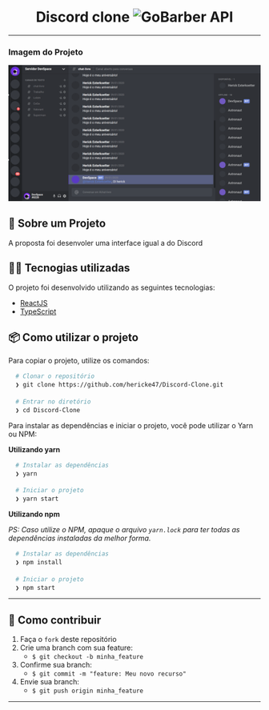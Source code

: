 <h1 align="center">
    Discord clone
    <img alt="GoBarber API" src="https://external-content.duckduckgo.com/iu/?u=https%3A%2F%2Fpmcvariety.files.wordpress.com%2F2018%2F05%2Fdiscord-logo.jpg%3Fw%3D700%26h%3D393%26crop%3D1&f=1&nofb=1" height="144px" width="280px"/>
    <br>
</h1>

---

### Imagem do Projeto 

<div>
  <img src="./.github/foto.png" />
</div>

## :rocket: Sobre um Projeto

A proposta foi desenvoler uma interface igual a do Discord

## 👨‍💻️ Tecnogias utilizadas

O projeto foi desenvolvido utilizando as seguintes tecnologias:

- [ReactJS](https://reactjs.org/)
- [TypeScript](https://www.typescriptlang.org/)

## 📦️ Como utilizar o projeto

Para copiar o projeto, utilize os comandos:

```bash
  # Clonar o repositório
  ❯ git clone https://github.com/hericke47/Discord-Clone.git

  # Entrar no diretório
  ❯ cd Discord-Clone
```
Para instalar as dependências e iniciar o projeto, você pode utilizar o Yarn ou NPM:

**Utilizando yarn**

```bash
  # Instalar as dependências
  ❯ yarn

  # Iniciar o projeto
  ❯ yarn start
```

**Utilizando npm**

*PS: Caso utilize o NPM, apaque o arquivo `yarn.lock` para ter todas as dependências instaladas da melhor forma.*

```bash
  # Instalar as dependências
  ❯ npm install

  # Iniciar o projeto
  ❯ npm start
```

---

## 🤔️ Como contribuir

1. Faça o `fork` deste repositório
2. Crie uma branch com sua feature:
   - `$ git checkout -b minha_feature`
3. Confirme sua branch:
   - `$ git commit -m "feature: Meu novo recurso"`
4. Envie sua branch:
   - `$ git push origin minha_feature`

---
